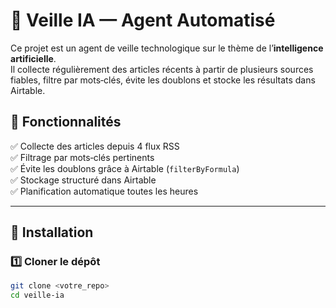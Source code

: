 # 🤖 Veille IA — Agent Automatisé

Ce projet est un agent de veille technologique sur le thème de l’**intelligence artificielle**.  
Il collecte régulièrement des articles récents à partir de plusieurs sources fiables, filtre par mots‑clés, évite les doublons et stocke les résultats dans Airtable.

## 🚀 Fonctionnalités

✅ Collecte des articles depuis 4 flux RSS  
✅ Filtrage par mots‑clés pertinents  
✅ Évite les doublons grâce à Airtable (`filterByFormula`)  
✅ Stockage structuré dans Airtable  
✅ Planification automatique toutes les heures

---

## 🔧 Installation

### 1️⃣ Cloner le dépôt
```bash
git clone <votre_repo>
cd veille-ia
